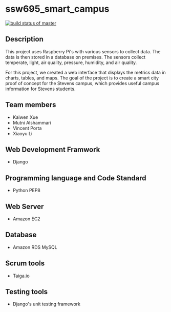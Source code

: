 # ssw695_smart_campus
[![build status of master](https://travis-ci.org/kxue4/ssw695_smart_campus.svg?branch=master)](https://travis-ci.org/kxue4/ssw695_smart_campus) 
## Description
This project uses Raspberry Pi's with various sensors to collect data. The data is then stored in a database on premises. The sensors collect temperate, light, air quality, pressure, humidity, and air quality.

For this project, we created a web interface that displays the metrics data in charts, tables, and maps. The goal of the project is to create a smart city proof of concept for the Stevens campus, which provides useful campus information for Stevens students. 
## Team members
- Kaiwen Xue  
- Mutni Alshammari  
- Vincent Porta  
- Xiaoyu Li
## Web Development Framwork
- Django
## Programming language and Code Standard
- Python PEP8
## Web Server
- Amazon EC2
## Database 
- Amazon RDS MySQL
## Scrum tools
- Taiga.io
## Testing tools
- Django's unit testing framework 
